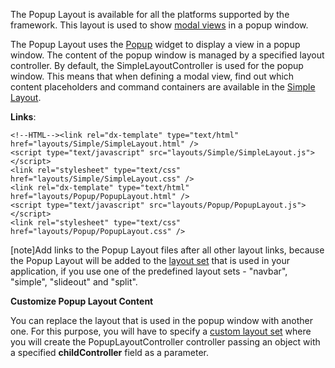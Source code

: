 The Popup Layout is available for all the platforms supported by the framework. This layout is used to show [modal views](/api-reference/40%20SPA%20Framework/Markup%20Components/dxView/1%20Configuration/modal.md '/Documentation/ApiReference/SPA_Framework/Markup_Components/dxView/Configuration/#modal') in a popup window.

The Popup Layout uses the [Popup](/api-reference/10%20UI%20Widgets/dxPopup '/Documentation/ApiReference/UI_Widgets/dxPopup/') widget to display a view in a popup window. The content of the popup window is managed by a specified layout controller. By default, the SimpleLayoutController is used for the popup window. This means that when defining a modal view, find out which content placeholders and command containers are available in the [Simple Layout](/concepts/40%20SPA%20Framework/13%20Built-in%20Layouts/4%20Simple%20Layout.md '/Documentation/Guide/SPA_Framework/Built-in_Layouts/#Simple_Layout').

**Links**:

	<!--HTML--><link rel="dx-template" type="text/html" href="layouts/Simple/SimpleLayout.html" />
	<script type="text/javascript" src="layouts/Simple/SimpleLayout.js"></script>
	<link rel="stylesheet" type="text/css" href="layouts/Simple/SimpleLayout.css" />
	<link rel="dx-template" type="text/html" href="layouts/Popup/PopupLayout.html" />
	<script type="text/javascript" src="layouts/Popup/PopupLayout.js"></script>
	<link rel="stylesheet" type="text/css" href="layouts/Popup/PopupLayout.css" />

[note]Add links to the Popup Layout files after all other layout links, because the Popup Layout will be added to the [layout set](/concepts/40%20SPA%20Framework/13%20Built-in%20Layouts/7%20Ready-to-Use%20Layout%20Sets.md '/Documentation/Guide/SPA_Framework/Built-in_Layouts/#Ready-to-Use_Layout_Sets') that is used in your application, if you use one of the predefined layout sets - "navbar", "simple", "slideout" and "split".

**Customize Popup Layout Content**

You can replace the layout that is used in the popup window with another one. For this purpose, you will have to specify a [custom layout set](/concepts/40%20SPA%20Framework/13%20Built-in%20Layouts/8%20Custom%20Layout%20Sets.md '/Documentation/Guide/SPA_Framework/Built-in_Layouts/#Custom_Layout_Sets') where you will create the PopupLayoutController controller passing an object with a specified **childController** field as a parameter.
